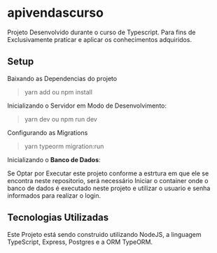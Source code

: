 # apivendascurso

Projeto Desenvolvido durante o curso de Typescript. Para fins de Exclusivamente praticar e aplicar os conhecimentos adquiridos.

## Setup

Baixando as Dependencias do projeto

> yarn add ou npm install

Inicializando o Servidor em Modo de Desenvolvimento:

> yarn dev ou npm run dev

Configurando as Migrations

> yarn typeorm migration:run

Inicializando o **Banco de Dados**:

Se Optar por Executar este projeto conforme a estrtura em que ele se encontra neste repositorio, será necessário Iniciar o container onde o banco de dados
é executado neste projeto e utilizar o usuario e senha informados para realizar o login.

## Tecnologias Utilizadas

Este Projeto está sendo construido utilizando NodeJS, a linguagem TypeScript, Express, Postgres e a ORM TypeORM.
